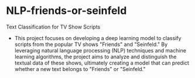 # NLP-friends-or-seinfeld
Text Classification for TV Show Scripts
- This project focuses on developing a deep learning model to classify scripts from the popular TV shows "Friends" and "Seinfeld." By leveraging natural language processing (NLP) techniques and machine learning algorithms, the project aims to analyze and distinguish the textual data of these shows, ultimately creating a model that can predict whether a new text belongs to "Friends" or "Seinfeld."
